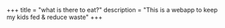 +++
title = "what is there to eat?"
description = "This is a webapp to keep my kids fed & reduce waste"
+++


